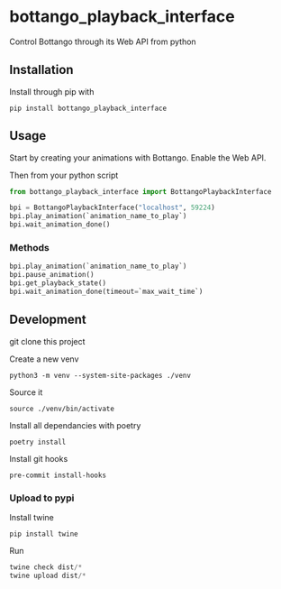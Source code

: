 # bottango_playback_interface
Control Bottango through its Web API from python

## Installation
Install through pip with

`pip install bottango_playback_interface`

## Usage
Start by creating your animations with Bottango. Enable the Web API.

Then from your python script

```python
from bottango_playback_interface import BottangoPlaybackInterface

bpi = BottangoPlaybackInterface("localhost", 59224)
bpi.play_animation(`animation_name_to_play`)
bpi.wait_animation_done()

```

### Methods
```python
bpi.play_animation(`animation_name_to_play`)
bpi.pause_animation()
bpi.get_playback_state()
bpi.wait_animation_done(timeout=`max_wait_time`)
```


## Development
git clone this project

Create a new venv

`python3 -m venv --system-site-packages ./venv`

Source it

`source ./venv/bin/activate`

Install all dependancies with poetry

`poetry install`

Install git hooks

`pre-commit install-hooks`

### Upload to pypi

Install twine

`pip install twine`

Run

```python
twine check dist/*
twine upload dist/*
```
